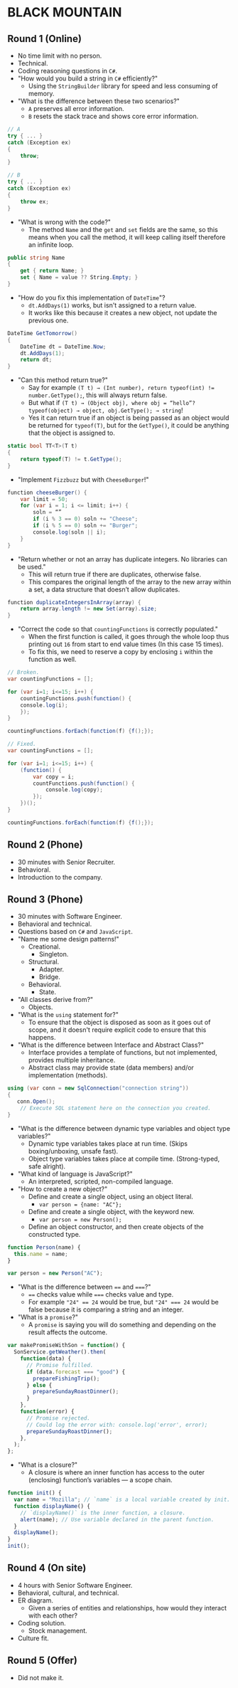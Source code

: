 # BLACK MOUNTAIN

## Round 1 (Online)

- No time limit with no person.
- Technical.
- Coding reasoning questions in `C#`.
- "How would you build a string in `C#` efficiently?"
  - Using the `StringBuilder` library for speed and less consuming of memory.
- "What is the difference between these two scenarios?"
  - `A` preserves all error information.
  - `B` resets the stack trace and shows core error information.

```cs
// A
try { ... }
catch (Exception ex)
{
    throw;
}
```

```cs
// B
try { ... }
catch (Exception ex)
{
    throw ex;
}
```

- "What is wrong with the code?"
  - The method `Name` and the `get` and `set` fields are the same, so this means when you call the method, it will keep calling itself therefore an infinite loop.

```cs
public string Name
{
    get { return Name; }
    set { Name = value ?? String.Empty; }
}
```

- "How do you fix this implementation of `DateTime`"?
  - `dt.AddDays(1)` works, but isn't assigned to a return value.
  - It works like this because it creates a new object, not update the previous one.

```cs
DateTime GetTomorrow()
{
    DateTime dt = DateTime.Now;
    dt.AddDays(1);
    return dt;
}
```

- "Can this method return true?"
  - Say for example `(T t) → (Int number), return typeof(int) != number.GetType();`, this will always return false.
  - But what if `(T t) → (Object obj), where obj = “hello”? typeof(object) → object, obj.GetType(); → string`!
  - Yes it can return true if an object is being passed as an object would be returned for `typeof(T)`, but for the `GetType()`, it could be anything that the object is assigned to.

```cs
static bool TT<T>(T t)
{
    return typeof(T) != t.GetType();
}
```

- "Implement `Fizzbuzz` but with `CheeseBurger`!"

```cs
function cheeseBurger() {
    var limit = 50;
    for (var i = 1; i <= limit; i++) {
    	soln = “”
        if (i % 3 == 0) soln += "Cheese";
        if (i % 5 == 0) soln += "Burger";
        console.log(soln || i);
    }
}
```

- "Return whether or not an array has duplicate integers. No libraries can be used."
  - This will return true if there are duplicates, otherwise false.
  - This compares the original length of the array to the new array within a set, a data structure that doesn’t allow duplicates.

```cs
function duplicateIntegersInArray(array) {
    return array.length != new Set(array).size;
}
```

- "Correct the code so that `countingFunctions` is correctly populated."
  - When the first function is called, it goes through the whole loop thus printing out `16` from start to end value times (In this case 15 times).
  - To fix this, we need to reserve a copy by enclosing `i` within the function as well.

```cs
// Broken.
var countingFunctions = [];

for (var i=1; i<=15; i++) {
	countingFunctions.push(function() {
	console.log(i);
	});
}

countingFunctions.forEach(function(f) {f();});
```

```cs
// Fixed.
var countingFunctions = [];

for (var i=1; i<=15; i++) {
	(function() {
		var copy = i;
		countFunctions.push(function() {
			console.log(copy);
		});
	})();
}

countingFunctions.forEach(function(f) {f();});
```

## Round 2 (Phone)

- 30 minutes with Senior Recruiter.
- Behavioral.
- Introduction to the company.

## Round 3 (Phone)

- 30 minutes with Software Engineer.
- Behavioral and technical.
- Questions based on `C#` and `JavaScript`.
- "Name me some design patterns!"
  - Creational.
    - Singleton.
  - Structural.
    - Adapter.
    - Bridge.
  - Behavioral.
    - State.
- "All classes derive from?"
  - Objects.
- "What is the `using` statement for?"
  - To ensure that the object is disposed as soon as it goes out of scope, and it doesn't require explicit code to ensure that this happens.
- "What is the difference between Interface and Abstract Class?"
  - Interface provides a template of functions, but not implemented, provides multiple inheritance.
  - Abstract class may provide state (data members) and/or implementation (methods).

```cs
using (var conn = new SqlConnection("connection string"))
{
   conn.Open();
    // Execute SQL statement here on the connection you created.
}
```

- "What is the difference between dynamic type variables and object type variables?"
  - Dynamic type variables takes place at run time. (Skips boxing/unboxing, unsafe fast).
  - Object type variables takes place at compile time. (Strong-typed, safe alright).
- "What kind of language is JavaScript?"
  - An interpreted, scripted, non-compiled language.
- "How to create a new object?"
  - Define and create a single object, using an object literal.
    - `var person = {name: "AC"};`
  - Define and create a single object, with the keyword new.
    - `var person = new Person();`
  - Define an object constructor, and then create objects of the constructed type.

```js
function Person(name) {
  this.name = name;
}

var person = new Person("AC");
```

- "What is the difference between `==` and `===`?"
  - `==` checks value while `===` checks value and type.
  - For example `"24" == 24` would be true, but `"24" === 24` would be false because it is comparing a string and an integer.
- "What is a `promise`?"
  - A `promise` is saying you will do something and depending on the result affects the outcome.

```js
var makePromiseWithSon = function() {
  SonService.getWeather().then(
    function(data) {
      // Promise fulfilled.
      if (data.forecast === "good") {
        prepareFishingTrip();
      } else {
        prepareSundayRoastDinner();
      }
    },
    function(error) {
      // Promise rejected.
      // Could log the error with: console.log('error', error);
      prepareSundayRoastDinner();
    },
  );
};
```

- "What is a closure?"
  - A closure is where an inner function has access to the outer (enclosing) function’s variables — a scope chain.

```js
function init() {
  var name = "Mozilla"; // `name` is a local variable created by init.
  function displayName() {
    // `displayName()` is the inner function, a closure.
    alert(name); // Use variable declared in the parent function.
  }
  displayName();
}
init();
```

## Round 4 (On site)

- 4 hours with Senior Software Engineer.
- Behavioral, cultural, and technical.
- ER diagram.
  - Given a series of entities and relationships, how would they interact with each other?
- Coding solution.
  - Stock management.
- Culture fit.

## Round 5 (Offer)

- Did not make it.
